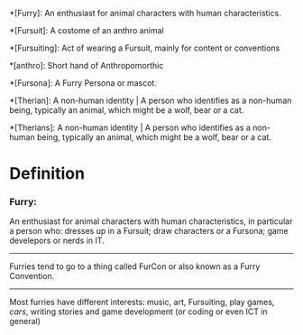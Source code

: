 [Definitions]: #
*[Furry]: An enthusiast for animal characters with human characteristics.

*[Fursuit]: A costome of an anthro animal

*[Fursuiting]: Act of wearing a Fursuit, mainly for content or conventions

*[anthro]: Short hand of Anthropomorthic

*[Fursona]: A Furry Persona or mascot.

*[Therian]: A non-human identity | A person who identifies as a non-human  being, typically an animal, which might be a wolf, bear or a cat.

*[Therians]: A non-human identity | A person who identifies as a non-human  being, typically an animal, which might be a wolf, bear or a cat.

[Main]: #
# Definition

### Furry:
An enthusiast for animal characters with human characteristics, in particular a person who: dresses up in a Fursuit; draw characters or a Fursona; game develepors or nerds in IT.

---
Furries tend to go to a thing called FurCon or also known as a Furry Convention.

---
Most furries have different interests: music, art, Fursuiting, play games, *cars*, writing stories and game development (or coding or even ICT in general)
<!--stackedit_data:
eyJoaXN0b3J5IjpbLTE0NzQ3MDkwMDcsMTI4MDU0ODMxOCwxMD
Y4MTE1NTQ4LC05NjIxOTc1Nyw3MDQ1MDUwNzIsLTU1NjA2MTk5
NSwzODE2NTA0MzddfQ==
-->